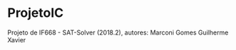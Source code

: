 # ProjetoIC
Projeto de IF668 - SAT-Solver (2018.2), 
autores: Marconi Gomes <mgrf>
         Guilherme Xavier <gxfs>